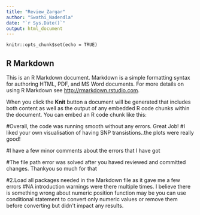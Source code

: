 ```yaml
---
title: "Review_Zargar"
author: "Swathi_Nadendla"
date: "`r Sys.Date()`"
output: html_document
---
```


```{r setup, include=FALSE}
knitr::opts_chunk$set(echo = TRUE)
```

## R Markdown

This is an R Markdown document. Markdown is a simple formatting syntax for authoring HTML, PDF, and MS Word documents. For more details on using R Markdown see <http://rmarkdown.rstudio.com>.

When you click the **Knit** button a document will be generated that includes both content as well as the output of any embedded R code chunks within the document. You can embed an R code chunk like this:

#Overall, the code was running smooth without any errors. Great Job! 
#I liked your own visualisation of having SNP transistions..the plots were really good! 

#I have a few minor comments about the errors that I have got

#The file path error was solved after you haved reviewed and committed changes. Thankyou so much for that

#2.Load all packages needed in the Markdown file as it gave me a few errors
#NA introduction warnings were there multiple times. I believe there is something wrong about numeric position function may be you can use conditional statement to convert only numeric values or remove them before converting but didn't impact any results.